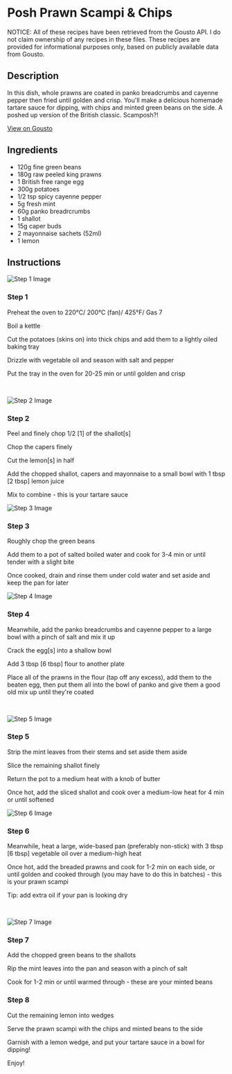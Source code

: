 # Posh Prawn Scampi & Chips

NOTICE: All of these recipes have been retrieved from the Gousto API. I do not claim ownership of any recipes in these files. These recipes are provided for informational purposes only, based on publicly available data from Gousto.

## Description

In this dish, whole prawns are coated in panko breadcrumbs and cayenne pepper then fried until golden and crisp. You'll make a delicious homemade tartare sauce for dipping, with chips and minted green beans on the side. A poshed up version of the British classic. Scamposh?!

[View on Gousto](https://www.gousto.co.uk/recipes/cookbook/posh-prawn-scampi-chips)

## Ingredients

- 120g fine green beans
- 180g raw peeled king prawns
- 1 British free range egg
- 300g potatoes 
- 1/2 tsp spicy cayenne pepper
- 5g fresh mint 
- 60g panko breadrcrumbs
- 1 shallot
- 15g caper buds
- 2 mayonnaise sachets (52ml)
- 1 lemon 

## Instructions

![Step 1 Image](https://production-media.gousto.co.uk/cms/recipe-step-image/849.-step-1-x200.jpg)

### Step 1

Preheat the oven to 220&deg;C/ 200&deg;C (fan)/ 425&deg;F/ Gas 7


Boil a kettle


Cut the potatoes&nbsp;(skins on) into thick chips and add them to a lightly oiled baking tray


Drizzle with vegetable&nbsp;oil and season with salt and pepper&nbsp;


Put the tray in the oven for 20-25 min or until golden and crisp&nbsp;


&nbsp;

![Step 2 Image](https://production-media.gousto.co.uk/cms/recipe-step-image/849.-step-2-x200.jpg)

### Step 2

Peel and finely chop 1/2 <span class="text-danger">[1]</span> of the shallot<span class="text-danger">[s]</span>


Chop the capers finely


Cut the lemon<span class="text-danger">[s]</span> in half&nbsp;


Add the chopped shallot,&nbsp;capers and&nbsp;mayonnaise to a small bowl with 1 tbsp <span class="text-danger">[2 tbsp]</span>&nbsp;lemon juice&nbsp;


Mix to combine - this is your tartare sauce&nbsp;

![Step 3 Image](https://production-media.gousto.co.uk/cms/recipe-step-image/849_step-3-x200.jpg)

### Step 3

Roughly chop the green beans&nbsp;


Add them to a pot of salted boiled water and cook for 3-4 min or until tender with a slight bite


Once cooked, drain and rinse them under cold water and set aside and keep the pan for later&nbsp;

![Step 4 Image](https://production-media.gousto.co.uk/cms/recipe-step-image/849.-step-4-x200.jpg)

### Step 4

Meanwhile, add the panko breadcrumbs and cayenne pepper&nbsp;to a large bowl with a pinch of salt and mix it up


Crack the egg<span class="text-danger">[s]</span> into a shallow bowl


Add 3 tbsp<span class="text-danger"> [6 tbsp]</span> flour to another plate


Place all of the prawns in the flour (tap off any excess), add them to the beaten egg, then put them all into the bowl of panko and&nbsp;give them a good old mix up until they're coated


&nbsp;

![Step 5 Image](https://production-media.gousto.co.uk/cms/recipe-step-image/849.-step-5-x200.jpg)

### Step 5

Strip the mint leaves from their stems and set aside them aside


Slice the remaining shallot finely


Return the pot to a medium heat with a knob of butter


Once hot, add the sliced&nbsp;shallot&nbsp;and cook over a medium-low heat for 4 min or until softened

![Step 6 Image](https://production-media.gousto.co.uk/cms/recipe-step-image/849.-step-6-x200.jpg)

### Step 6

Meanwhile, heat a large, wide-based pan (preferably non-stick) with 3 tbsp <span class="text-danger">[6 tbsp]</span> vegetable oil over a medium-high heat&nbsp;


Once hot, add the breaded prawns and cook for 1-2 min on each side, or until golden and cooked through (you may have to do this in batches) - this is your&nbsp;prawn scampi


Tip: add extra oil if your pan is looking dry


&nbsp;

![Step 7 Image](https://production-media.gousto.co.uk/cms/recipe-step-image/849_step-7-x200.jpg)

### Step 7

Add the&nbsp;chopped green beans to the shallots


Rip the mint leaves into the pan and season with a pinch of salt


Cook for 1-2 min or until warmed through - these are your minted beans&nbsp;

### Step 8

Cut the remaining lemon into wedges


Serve the prawn scampi with the chips and minted beans to the side&nbsp;


Garnish with a lemon wedge, and put your tartare sauce in a bowl for dipping!


Enjoy!

